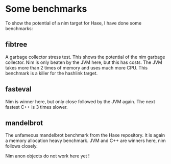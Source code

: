 # Some benchmarks

To show the potential of a nim target for Haxe, I have done some benchmarks:

## fibtree

A garbage collector stress test. This shows the potential of the nim garbage collector. Nim is only beaten by the JVM here, but this has costs. The JVM takes more than 2 times of memory and uses much more CPU. This benchmark is a killer for the hashlink target.

## fasteval

Nim is winner here, but only close followed by the JVM again. The next fastest C++ is 3 times slower.

## mandelbrot

The unfameous mandelbrot benchmark from the Haxe repository. It is again a memory allocation heavy benchmark. JVM and C++ are winners here, nim follows closely.

Nim anon objects do not work here yet !


